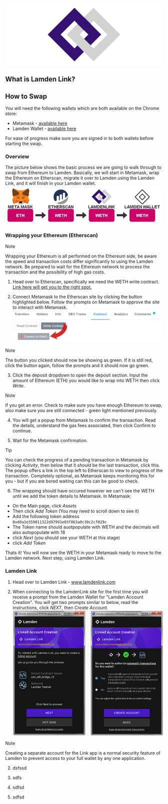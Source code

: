 [![Linkdocs](./static/full_logo_banner.png ':size=800')](https://www.lamdenlink.com)

## What is Lamden Link?


## How to Swap

You will need the following wallets which are both available on the Chrome store:
* Metamask - [available here](https://chrome.google.com/webstore/detail/metamask/nkbihfbeogaeaoehlefnkodbefgpgknn?hl=en)
* Lamden Wallet - [available here](https://chrome.google.com/webstore/detail/lamden-wallet-browser-ext/fhfffofbcgbjjojdnpcfompojdjjhdim)

For ease of progress make sure you are signed in to both wallets before starting the swap.

### Overview

The picture below shows the basic process we are going to walk through to swap from Ethereum to Lamden.  Basically, we will start in Metamask, wrap the Ethereum on Etherscan, migrate it over to Lamden using the Lamden Link, and it will finish in your Lamden wallet.    
![Linkdoc1](./static/Link1.png ':size=1000')    

### Wrapping your Ethereum (Etherscan)

>[!Note]
>Wrapping your Ethereum is all performed on the Ethereum side, be aware the speed and transaction costs differ significantly to using the Lamden network. Be prepared to wait for the Ethereum network to process the transaction and the possibility of high gas costs.    

1. Head over to Etherscan, specifically we need the WETH write contract. [Link here will get you to the right spot.](https://kovan.etherscan.io/token/0xd0a1e359811322d97991e03f863a0c30c2cf029c#writeContract)    

2. Connect Metamask to the Etherscan site by clicking the button highlighted below. Follow the prompts on Metamask to approve the site to interact with Metamask.
![Linkdoc2](./static/Link2.png ':size=1000')

>[!Note] 
>The button you clicked should now be showing as green. If it is still red, click the button again, follow the prompts and it should now go green.    

3. Click the deposit dropdown to open the deposit section. Input the amount of Ethereum (ETH) you would like to wrap into WETH then click *Write*.    

>[!Note]
>If you get an error. Check to make sure you have enough Ethereum to swap, also make sure you are still connected - green light mentioned previously.    

4. You will get a popup from Metamask to confirm the transaction. Read the details, understand the gas fees associated, then click Confirm to continue.    

5. Wait for the Metamask confirmation.    

>[!Tip]
>You can check the progress of a pending transaction in Metamask by clicking *Activity*, then below that it *should* be the last transaction, click this. The popup offers a link in the top left to Etherscan to view to progress of the transaction. Completely optional, as Metamask keeps monitoring this for you - but if you are bored waiting can this can be good to check.    

6. The wrapping should have occured however we can't see the WETH until we add the token details to Metamask. In Metamask:    
* On the Main page, click *Assets*
* Then click *Add Token* (You may need to scroll down to see it)
* Add the following token address `0xd0a1e359811322d97991e03f863a0c30c2cf029c`
* The Token name should auotpopulate with WETH and the decimals will also autopopulate with 18
* click *Next* (you should see your WETH at this stage)
* click *Add Token*    

Thats it! You will now see the WETH in your Metamask ready to move to the Lamden network. Next step, using Lamden Link.    

### Lamden Link
1. Head over to Lamden Link - www.lamdenlink.com

2. When connecting to the LamdenLink site for the first time you will receive a prompt from the Lamden Wallet for "Lamden Account Creation". You will get two prompts similar to below, read the instructions, click *NEXT*, then *Create Account*.    
![Linkdoc1](./static/Link3.png ':size=1000')    

>[!Note]
>Creating a separate account for the Link app is a normal security feature of Lamden to prevent access to your full wallet by any one application.      

2. dsfssd

3. sdfs

4. sdfsd

5. sdfsd

 

